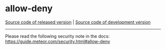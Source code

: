 # allow-deny
[Source code of released version](https://github.com/meteor/meteor/tree/master/packages/allow-deny) | [Source code of development version](https://github.com/meteor/meteor/tree/devel/packages/allow-deny)
***

Please read the following security note in the docs: https://guide.meteor.com/security.html#allow-deny
